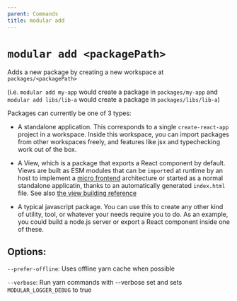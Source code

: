 ```yaml
---
parent: Commands
title: modular add
---
```


# `modular add <packagePath>`

Adds a new package by creating a new workspace at `packages/<packagePath>`

(i.e. `modular add my-app` would create a package in `packages/my-app` and
`modular add libs/lib-a` would create a package in `packages/libs/lib-a`)

Packages can currently be one of 3 types:

- A standalone application. This corresponds to a single `create-react-app`
  project in a workspace. Inside this workspace, you can import packages from
  other workspaces freely, and features like jsx and typechecking work out of
  the box.

- A View, which is a package that exports a React component by default. Views
  are built as ESM modules that can be `import`ed at runtime by an host to
  implement a [micro frontend](../concepts/microfrontends.md) architecture or
  started as a normal standalone applicatin, thanks to an automatically
  generated `index.html` file. See also
  [the view building reference](../building-apps/esm-views.md)

- A typical javascript package. You can use this to create any other kind of
  utility, tool, or whatever your needs require you to do. As an example, you
  could build a node.js server or export a React component inside one of these.

## Options:

`--prefer-offline`: Uses offline yarn cache when possible

`--verbose`: Run yarn commands with --verbose set and sets
`MODULAR_LOGGER_DEBUG` to true
